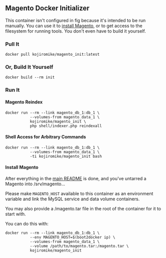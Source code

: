 ## Magento Docker Initializer

This container isn't configured in fig because it's intended to be run manually. You can use it to [install Magento](#installing-magento), or to get access to the filesystem for running tools. You don't even have to build it yourself.

### Pull It

    docker pull kojiromike/magento_init:latest

### Or, Build It Yourself

    docker build --rm init

### Run It

#### Magento Reindex

    docker run --rm --link magento_db_1:db_1 \
               --volumes-from magento_data_1 \
               kojiromike/magento_init \
               php shell/indexer.php reindexall

#### Shell Access for Arbitrary Commands

    docker run --rm --link magento_db_1:db_1 \
               --volumes-from magento_data_1 \
               -ti kojiromike/magento_init bash

#### Install Magento

After everything in the [main README](../README.md) is done, and you've untarred a Magento into /srv/magento...

Please make `MAGENTO_HOST` available to this container as an environment variable and link the MySQL service and data volume containers.

You may also provide a /magento.tar file in the root of the container for it to start with.

You can do this with:

    docker run --rm --link magento_db_1:db_1 \
               --env MAGENTO_HOST=$(boot2docker ip) \
               --volumes-from magento_data_1 \
               --volume /path/to/magento.tar:/magento.tar \
               kojiromike/magento_init
